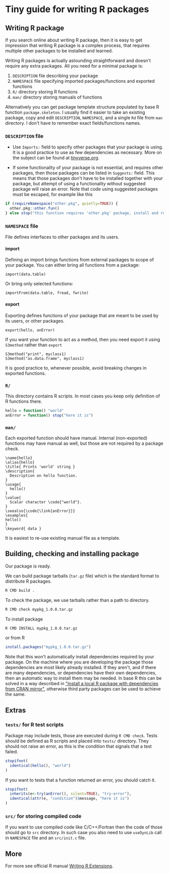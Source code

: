 # Tiny guide for writing R packages

## Writing R package

If you search online about writing R package, then it is easy to get impression that writing R package is a complex process, that requires multiple other packages to be installed and learned.

Writing R packages is actually astounding straightforward and doesn't require any extra packages.
All you need for a minimal package is:

1. `DESCRIPTION` file describing your package
2. `NAMESPACE` file specifying imported packages/functions and exported functions
3. `R/` directory storing R functions
4. `man/` directory storing manuals of functions

Alternatively you can get package template structure populated by base R function `package.skeleton`. I usually find it easier to take an existing package, copy and edit `DESCRIPTION`, `NAMESPACE`, and a single `Rd` file from `man` directory. I don't have to remember exact fields/functions names.

### `DESCRIPTION` file

- Use `Imports:` field to specify other packages that your package is using. It is a good practice to use as few dependencies as necessary. More on the subject can be found at [tinyverse.org](https://www.tinyverse.org).

- If some functionality of your package is not essential, and requires other packages, then those packages can be listed in `Suggests:` field. This means that those packages don't have to be installed together with your package, but attempt of using a functionality without suggested package will raise an error. Note that code using suggested packages must be escaped, for example like this
```R
if (requireNamespace("other.pkg", quietly=TRUE)) {
  other.pkg::other.fun()
} else stop("this function requires 'other.pkg' package, install and retry")
```

### `NAMESPACE` file

File defines interfaces to other packages and its users.

#### import

Defining an import brings functions from external packages to scope of your package.
You can either bring all functions from a package:
```
import(data.table)
```
Or bring only selected functions:
```
importFrom(data.table, fread, fwrite)
```

#### export

Exporting defines functions of your package that are meant to be used by its users, or other packages.
```
export(hello, anError)
```

If you want your function to act as a method, then you need export it using `S3method` rather than `export`
```
S3method("print", myclass1)
S3method("as.data.frame", myclass1)
```

It is good practice to, whenever possible, avoid breaking changes in exported functions.

### `R/`

This directory contains R scripts. In most cases you keep only definition of R functions there.

```R
hello = function() "world"
anError = function() stop("here it is")
```

### `man/`

Each exported function should have manual. Internal (non-exported) functions may have manual as well, but those are not required by a package check.
```Rd
\name{hello}
\alias{hello}
\title{ Prints 'world' string }
\description{
  Description on hello function.
}
\usage{
  hello()
}
\value{
  Scalar character \code{"world"}.
}
\seealso{\code{\link{anError}}}
\examples{
hello()
}
\keyword{ data }
```

It is easiest to re-use existing manual file as a template.

## Building, checking and installing package

Our package is ready.

We can build package tarballs (`tar.gz` file) which is the standard format to distribute R packages.

```sh
R CMD build .
```

To check the package, we use tarballs rather than a path to directory.

```sh
R CMD check mypkg_1.0.0.tar.gz
```

To install package

```sh
R CMD INSTALL mypkg_1.0.0.tar.gz
```

or from R
```R
install.packages("mypkg_1.0.0.tar.gz")
```

Note that this won't automatically install dependencies required by your package. On the machine where you are developing the package those dependencies are most likely already installed. If they aren't, and if there are many dependencies, or dependencies have their own dependencies, then an automatic way to install them may be needed. In base R this can be solved in a way described in ["Install a local R package with dependencies from CRAN mirror"](https://stackoverflow.com/a/74006901/2490497), otherwise third party packages can be used to achieve the same.

## Extras

### `tests/` for R test scripts

Package may include tests, those are executed during `R CMD check`. Tests should be defined as R scripts and placed into `tests/` directory. They should not raise an error, as this is the condition that signals that a test failed.

```R
stopifnot(
  identical(hello(), "world")
)
```

If you want to tests that a function returned an error, you should catch it.

```R
stopifnot(
  inherits(e<-try(anError(), silent=TRUE), "try-error"),
  identical(attr(e, "condition")$message, "here it is")
)
```

### `src/` for storing compiled code

If you want to use compiled code like C/C++/Fortran then the code of those should go to `src` directory. In such case you also need to use `useDynLib` call in `NAMESPACE` file and an `src/init.c` file.

## More

For more see official R manual [Writing R Extensions](https://cran.r-project.org/doc/manuals/r-release/R-exts.html).
